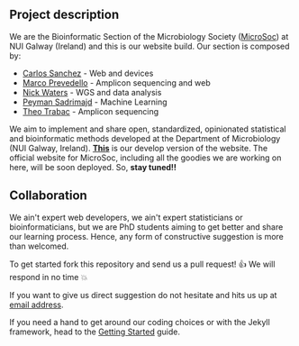 <!-- This is a cumbersome way to have comments in markdown that are excluded -->
<!-- form HTML -->
<!-- README file for hh-nuig website development -->
<!-- authors: # Marco Prevedello m.prevedello1@nuigalway.ie # Carlos Sanchez -->
<!-- c.sanchez2@nuigalwa.ie -->

## Project description

We are the Bioinformatic Section of the Microbiology Society
([MicroSoc](https://socs.nuigalway.ie/societies.php?id=NjI=)) at NUI Galway
(Ireland) and this is our website build. Our section is composed by:

* [Carlos Sanchez](mailto:c.sanchez2@nuigalway.ie) - Web and devices
* [Marco Prevedello](mailto:m.prevedello1@nuigalway.ie) - Amplicon sequencing
  and web
* [Nick Waters](mailto:n.waters4@nuigalway.ie) - WGS and data analysis
* [Peyman Sadrimajd](mailto:p.sadrimajd1@nuigalway.ie) - Machine Learning
* [Theo Trabac](mailto:t.trabac1@nuigalway.ie) - Amplicon sequencing

We aim to implement and share open, standardized, opinionated statistical and
bioinformatic methods developed at the Department of Microbiology (NUI Galway,
Ireland). [**This**](https://github.com/NUIGhackyhour/NUIGhackyhour.github.io)
is our develop version of the website. The official website for MicroSoc,
including all the goodies we are working on here, will be soon deployed. So,
**stay tuned!!**

## Collaboration

We ain't expert web developers, we ain't expert statisticians or
bioinformaticians, but we are PhD students aiming to get better and share our
learning process. Hence, any form of constructive suggestion is more than
welcomed.

To get started fork this repository and send us a pull request! :+1: We will
respond in no time :boom:

If you want to give us direct suggestion do not hesitate and hits us up at
[email address](mailto:hh-nuig@googlegroup.com).

If you need a hand to get around our coding choices or with the Jekyll
framework, head to the [Getting Started](404) guide.

